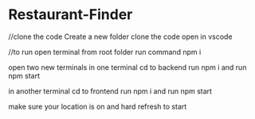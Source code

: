 # Restaurant-Finder

//clone the code
Create a new folder
clone the code
open in vscode

//to run
open terminal
from root folder run command
npm i 

open two new terminals
in one terminal 
cd to backend
run npm i
and run npm start

in another terminal 
cd to frontend
run npm i
and run npm start

make sure your location is on 
and hard refresh to start



